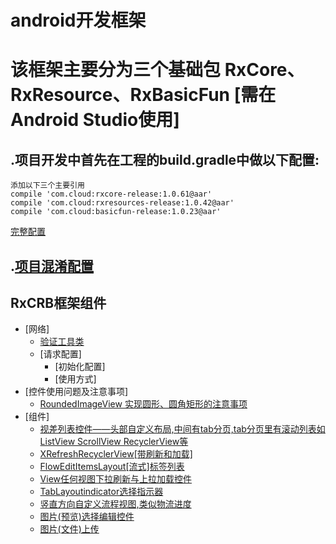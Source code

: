 android开发框架
============
# 该框架主要分为三个基础包 RxCore、RxResource、RxBasicFun [需在Android Studio使用]

## .项目开发中首先在工程的build.gradle中做以下配置:
	添加以下三个主要引用
	compile 'com.cloud:rxcore-release:1.0.61@aar'
	compile 'com.cloud:rxresources-release:1.0.42@aar'
	compile 'com.cloud:basicfun-release:1.0.23@aar'

[完整配置](/docs/gradle_all_config.md)

## .[项目混淆配置](/docs/confounding.md)

## RxCRB框架组件
* [网络]
	* [验证工具类](/docs/network.md)
	* [请求配置]
		* [初始化配置]
		* [使用方式]
* [控件使用问题及注意事项]
	* [RoundedImageView 实现圆形、圆角矩形的注意事项](/docs/attention.md)
* [组件]
	* [视差列表控件——头部自定义布局,中间有tab分页,tab分页里有滚动列表如ListView ScrollView RecyclerView等](/docs/parallax_list.md)
	* [XRefreshRecyclerView[带刷新和加载]](/docs/xrecyclerview.md)
	* [FlowEditItemsLayout[流式]标签列表](/docs/tag_list.md)
	* [View任何视图下拉刷新与上拉加载控件](/docs/view_refresh_load.md)
	* [TabLayoutindicator选择指示器](/docs/tab_layout_indicator.md)
	* [竖直方向自定义流程视图,类似物流进度](/docs/vertical_flow_track.md)
	* [图片(预览)选择编辑控件](/docs/picture_select_editor.md)
	* [图片(文件)上传](/docs/file_upload.md)